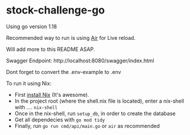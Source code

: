 # stock-challenge-go

Using go version 1.18

Recommended way to run is using [Air](https://github.com/cosmtrek/air) for Live reload. 

Will add more to this README ASAP. 

Swagger Endpoint: http://localhost:8080/swagger/index.html

Dont forget to convert the .env-example to .env 

To run it using Nix:
- First [install Nix](https://nixos.org/download.html) (It's awesome).
- In the project root (where the shell.nix file is located), enter a nix-shell with .... `nix-shell`
- Once in the nix-shell, run `setup_db`, in order to create the database
- Get all dependecies with `go mod tidy`
- Finally, run `go run cmd/api/main.go` or `air` as recommended
